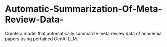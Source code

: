 # Automatic-Summarization-Of-Meta-Review-Data-
Create a model that automatically summarize meta review data of academia papers using pertained GenAI LLM.
